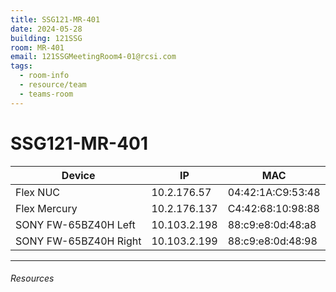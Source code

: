 ```yaml
---
title: SSG121-MR-401
date: 2024-05-28
building: 121SSG
room: MR-401
email: 121SSGMeetingRoom4-01@rcsi.com
tags:
  - room-info
  - resource/team
  - teams-room
---
```


# SSG121-MR-401

Device       | IP           | MAC 
------------ | ------------ | ----------------- 
Flex NUC     | 10.2.176.57  | 04:42:1A:C9:53:48 
Flex Mercury | 10.2.176.137 | C4:42:68:10:98:88 
SONY FW-65BZ40H Left  | 10.103.2.198  | 88:c9:e8:0d:48:a8
SONY FW-65BZ40H Right | 10.103.2.199  | 88:c9:e8:0d:48:98

---

###### Resources
